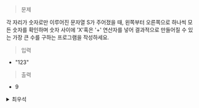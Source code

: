 > 문제

각 자리가 숫자로만 이루어진 문자열 S가 주어졌을 때, 
왼쪽부터 오른쪽으로 하나씩 모든 숫자를 확인하며 
숫자 사이에 'X'혹은 '+' 연산자를 넣어
결과적으로 만들어질 수 있는 가장 큰 수를 구하는 프로그램을 작성하세요.

> 입력
- "123"

> 출력
- 9
<details>
<summary>최우석</summary>
<div markdown=“1”>

```python
import sys

S = sys.stdin.readline().strip()
result = 0
for idx, n in enumerate(S):
  n = int(n)
  if result <= 1:
    result += n
  else:
    if n != 1:
      result *= n
    else:
      result += n
print(result)
``` 
  
</div>
</details>
